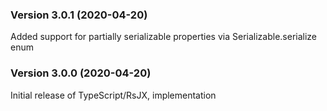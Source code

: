 ### Version 3.0.1 (2020-04-20)
Added support for partially serializable properties via Serializable.serialize enum

### Version 3.0.0 (2020-04-20)
Initial release of TypeScript/RsJX, implementation
